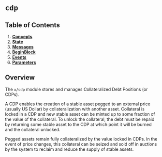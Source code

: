 <!--
order: 0
title: "CDP Overview"
parent:
  title: "cdp"
-->

# `cdp`

## Table of Contents

1. **[Concepts](01_concepts.md)**
2. **[State](02_state.md)**
3. **[Messages](03_messages.md)**
4. **[BeginBlock](04_begin_block.md)**
5. **[Events](05_events.md)**
6. **[Parameters](06_params.md)**

## Overview

The `x/cdp` module stores and manages Collateralized Debt Positions (or CDPs).

A CDP enables the creation of a stable asset pegged to an external price (usually US Dollar) by collateralization with another asset. Collateral is locked in a CDP and new stable asset can be minted up to some fraction of the value of the collateral. To unlock the collateral, the debt must be repaid by returning some stable asset to the CDP at which point it will be burned and the collateral unlocked.

Pegged assets remain fully collateralized by the value locked in CDPs. In the event of price changes, this collateral can be seized and sold off in auctions by the system to reclaim and reduce the supply of stable assets.
